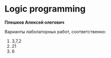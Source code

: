 # Logic programming
**Плешков Алексей олегович**

Варианты лаболаторных работ, соответственно:

1. 3,7,2
2. 21
3. 6
